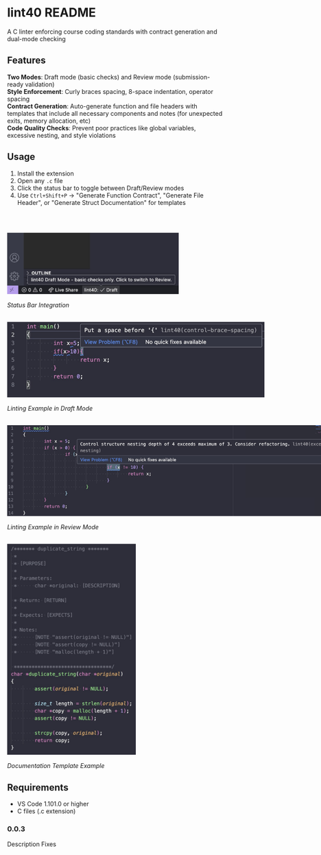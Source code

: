 # lint40 README

A C linter enforcing course coding standards with contract generation and dual-mode checking

## Features

**Two Modes**: Draft mode (basic checks) and Review mode (submission-ready validation)<br>
**Style Enforcement**: Curly braces spacing, 8-space indentation, operator spacing<br>
**Contract Generation**: Auto-generate function and file headers with templates that include all necessary components and notes (for unexpected exits, memory allocation, etc)<br>
**Code Quality Checks**: Prevent poor practices like global variables, excessive nesting, and style violations


## Usage

1. Install the extension
2. Open any `.c` file
3. Click the status bar to toggle between Draft/Review modes
4. Use `Ctrl+Shift+P` → "Generate Function Contract", "Generate File Header", or "Generate Struct Documentation" for templates

<br><br/>
<div align="left">


<img src="images/status.png" alt="Status Bar" style="max-width: 400px; height: auto;"/>
<p><em>Status Bar Integration</em></p>

<br/>

<img src="images/d.png" alt="Linting Example in Draft Mode" style="max-width: 600px; height: auto;"/>
<p><em>Linting Example in Draft Mode</em></p>

<br/>

<img src="images/review.png" alt="Linting Example in Review Mode" style="max-width: 800px; height: auto;"/>
<p><em>Linting Example in Review Mode</em></p>

<br/>


<img src="images/contract.png" alt="Documentation Template Example" style="max-width: 300px; height: auto;"/>
<p><em>Documentation Template Example</em></p>

</div>

## Requirements

- VS Code 1.101.0 or higher
- C files (.c extension)

### 0.0.3
Description Fixes
